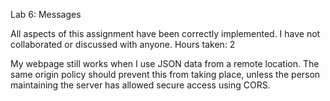 Lab 6: Messages

All aspects of this assignment have been correctly implemented.
I have not collaborated or discussed with anyone.
Hours taken: 2

My webpage still works when I use JSON data from a remote location. The same origin policy should prevent this from taking place, unless the person maintaining the server has allowed secure access using CORS.